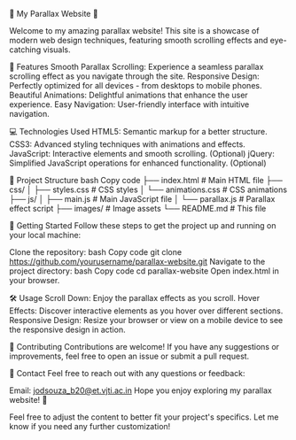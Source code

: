 🌟 My Parallax Website 🌟

Welcome to my amazing parallax website! This site is a showcase of modern web design techniques, featuring smooth scrolling effects and eye-catching visuals.

🚀 Features
Smooth Parallax Scrolling: Experience a seamless parallax scrolling effect as you navigate through the site.
Responsive Design: Perfectly optimized for all devices - from desktops to mobile phones.
Beautiful Animations: Delightful animations that enhance the user experience.
Easy Navigation: User-friendly interface with intuitive navigation.

💻 Technologies Used
HTML5: Semantic markup for a better structure.
CSS3: Advanced styling techniques with animations and effects.
JavaScript: Interactive elements and smooth scrolling. (Optional)
jQuery: Simplified JavaScript operations for enhanced functionality. (Optional)

📂 Project Structure
bash
Copy code
├── index.html          # Main HTML file
├── css/
│   ├── styles.css      # CSS styles
│   └── animations.css  # CSS animations
├── js/
│   ├── main.js         # Main JavaScript file
│   └── parallax.js     # Parallax effect script
├── images/             # Image assets
└── README.md           # This file

🚦 Getting Started
Follow these steps to get the project up and running on your local machine:

Clone the repository:
bash
Copy code
git clone https://github.com/yourusername/parallax-website.git
Navigate to the project directory:
bash
Copy code
cd parallax-website
Open index.html in your browser.

🛠️ Usage
Scroll Down: Enjoy the parallax effects as you scroll.
Hover Effects: Discover interactive elements as you hover over different sections.
Responsive Design: Resize your browser or view on a mobile device to see the responsive design in action.

🤝 Contributing
Contributions are welcome! If you have any suggestions or improvements, feel free to open an issue or submit a pull request.

📧 Contact
Feel free to reach out with any questions or feedback:

Email: jodsouza_b20@et.vjti.ac.in
Hope you enjoy exploring my parallax website! 🎉

Feel free to adjust the content to better fit your project's specifics. Let me know if you need any further customization!
